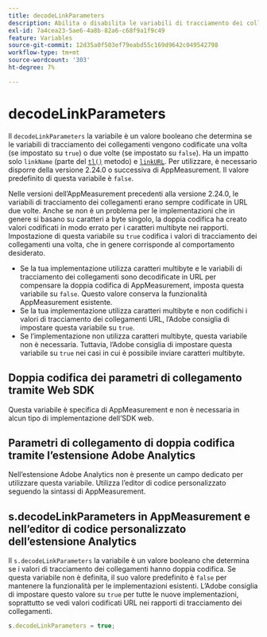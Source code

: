 ```yaml
---
title: decodeLinkParameters
description: Abilita o disabilita le variabili di tracciamento dei collegamenti a doppia codifica di AppMeasurement.
exl-id: 7a4cea23-5ae6-4a8b-82a6-c68f9a1f9c49
feature: Variables
source-git-commit: 12d35a0f503ef79eabd55c169d9642c049542798
workflow-type: tm+mt
source-wordcount: '303'
ht-degree: 7%

---
```


# decodeLinkParameters

Il `decodeLinkParameters` la variabile è un valore booleano che determina se le variabili di tracciamento dei collegamenti vengono codificate una volta (se impostato su `true`) o due volte (se impostato su `false`). Ha un impatto solo `linkName` (parte del [`tl()`](../functions/tl-method.md) metodo) e [`linkURL`](linkurl.md). Per utilizzare, è necessario disporre della versione 2.24.0 o successiva di AppMeasurement. Il valore predefinito di questa variabile è `false`.

Nelle versioni dell’AppMeasurement precedenti alla versione 2.24.0, le variabili di tracciamento dei collegamenti erano sempre codificate in URL due volte. Anche se non è un problema per le implementazioni che in genere si basano su caratteri a byte singolo, la doppia codifica ha creato valori codificati in modo errato per i caratteri multibyte nei rapporti. Impostazione di questa variabile su `true` codifica i valori di tracciamento dei collegamenti una volta, che in genere corrisponde al comportamento desiderato.

* Se la tua implementazione utilizza caratteri multibyte e le variabili di tracciamento dei collegamenti sono decodificate in URL per compensare la doppia codifica di AppMeasurement, imposta questa variabile su `false`. Questo valore conserva la funzionalità AppMeasurement esistente.
* Se la tua implementazione utilizza caratteri multibyte e non codifichi i valori di tracciamento dei collegamenti URL, l’Adobe consiglia di impostare questa variabile su `true`.
* Se l’implementazione non utilizza caratteri multibyte, questa variabile non è necessaria. Tuttavia, l’Adobe consiglia di impostare questa variabile su `true` nei casi in cui è possibile inviare caratteri multibyte.

## Doppia codifica dei parametri di collegamento tramite Web SDK

Questa variabile è specifica di AppMeasurement e non è necessaria in alcun tipo di implementazione dell’SDK web.

## Parametri di collegamento di doppia codifica tramite l’estensione Adobe Analytics

Nell’estensione Adobe Analytics non è presente un campo dedicato per utilizzare questa variabile. Utilizza l’editor di codice personalizzato seguendo la sintassi di AppMeasurement.

## s.decodeLinkParameters in AppMeasurement e nell’editor di codice personalizzato dell’estensione Analytics

Il `s.decodeLinkParameters` la variabile è un valore booleano che determina se i valori di tracciamento dei collegamenti hanno doppia codifica. Se questa variabile non è definita, il suo valore predefinito è `false` per mantenere la funzionalità per le implementazioni esistenti. L’Adobe consiglia di impostare questo valore su `true` per tutte le nuove implementazioni, soprattutto se vedi valori codificati URL nei rapporti di tracciamento dei collegamenti.

```js
s.decodeLinkParameters = true;
```

